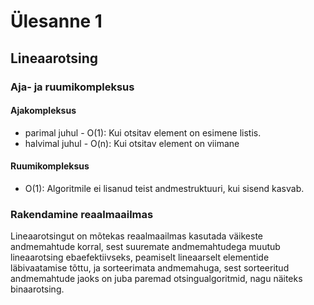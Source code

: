 # Ülesanne 1 

## Lineaarotsing

### Aja- ja ruumikompleksus

#### Ajakompleksus

- parimal juhul - O(1): Kui otsitav element on esimene listis.
- halvimal juhul - O(n): Kui otsitav element on viimane

#### Ruumikompleksus

- O(1): Algoritmile ei lisanud teist andmestruktuuri, kui sisend kasvab.

### Rakendamine reaalmaailmas

Lineaarotsingut on mõtekas reaalmaailmas kasutada väikeste andmemahtude korral, 
sest suuremate andmemahtudega muutub lineaarotsing ebaefektiivseks, peamiselt lineaarselt elementide läbivaatamise tõttu,
ja sorteerimata andmemahuga, sest sorteeritud andmemahtude jaoks on juba paremad otsingualgoritmid, nagu näiteks binaarotsing.


